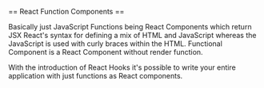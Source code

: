 == React Function Components == 

Basically just JavaScript Functions being React Components which return JSX
React's syntax for defining a mix of HTML and JavaScript whereas the JavaScript is used with curly braces within the HTML.
Functional Component is a React Component without render function.

With the introduction of React Hooks it's possible to write your entire application with just functions as React components.